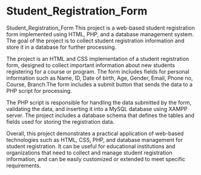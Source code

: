 # Student_Registration_Form
Student_Registration_Form
This project is a web-based student registration form implemented using HTML, PHP, and a database management system. The goal of the project is to collect student registration information and store it in a database for further processing.

The project is an HTML and CSS implementation of a student registration form, designed to collect important information about new students registering for a course or program. The form includes fields for personal information such as Name, ID, Date of birth, Age, Gender, Email, Phone no, Course, Branch.The form includes a submit button that sends the data to a PHP script for processing.

The PHP script is responsible for handling the data submitted by the form, validating the data, and inserting it into a MySQL database using XAMPP server. The project includes a database schema that defines the tables and fields used for storing the registration data.

Overall, this project demonstrates a practical application of web-based technologies such as HTML, CSS, PHP, and database management for student registration. It can be useful for educational institutions and organizations that need to collect and manage student registration information, and can be easily customized or extended to meet specific requirements.
